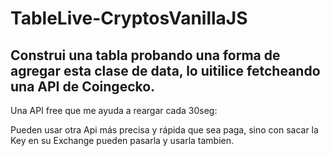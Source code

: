 # TableLive-CryptosVanillaJS
Construi una tabla probando una forma de agregar esta clase de data, lo uitilice fetcheando una API de Coingecko. 
------------------

Una API free que me ayuda a reargar cada 30seg:

<script src="http://ajax.googleapis.com/ajax/libs/jquery/1.7.2/jquery.min.js" type="text/javascript"></script>


Pueden usar otra Api más precisa y rápida que sea paga, sino con sacar la Key en su Exchange pueden pasarla y usarla tambien.



